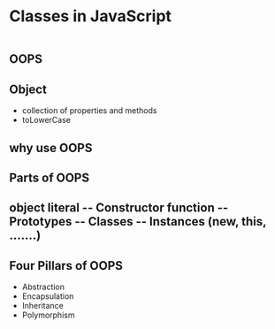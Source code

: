 # Classes in JavaScript
```javascript

```
## OOPS

## Object
- collection of properties and methods
- toLowerCase

## why use OOPS

## Parts of OOPS
 object literal
 -- Constructor function
 -- Prototypes
 -- Classes
 -- Instances (new, this, .......)
 --

 ## Four Pillars of OOPS
 - Abstraction
 - Encapsulation
 - Inheritance
 - Polymorphism